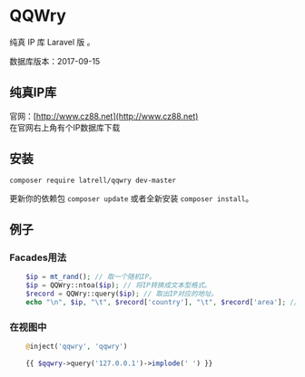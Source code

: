 # QQWry

纯真 IP 库 Laravel 版 。

数据库版本：2017-09-15

## 纯真IP库

官网：[http://www.cz88.net](http://www.cz88.net)  
在官网右上角有个IP数据库下载

## 安装

```
composer require latrell/qqwry dev-master
```

更新你的依赖包 ```composer update``` 或者全新安装 ```composer install```。

## 例子

### Facades用法
```php
	$ip = mt_rand(); // 取一个随机IP。
	$ip = QQWry::ntoa($ip); // 将IP转换成文本型格式。
	$record = QQWry::query($ip); // 取出IP对应的地址。
	echo "\n", $ip, "\t", $record['country'], "\t", $record['area']; // 输出结果。
```

### 在视图中
```php
	@inject('qqwry', 'qqwry')
	
	{{ $qqwry->query('127.0.0.1')->implode(' ') }}
```
